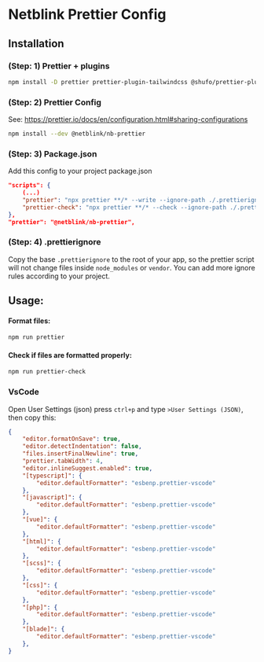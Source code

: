# Netblink Prettier Config

## Installation

### (Step: 1) Prettier + plugins
```bash
npm install -D prettier prettier-plugin-tailwindcss @shufo/prettier-plugin-blade @prettier/plugin-php
```

### (Step: 2) Prettier Config
See: https://prettier.io/docs/en/configuration.html#sharing-configurations
```bash
npm install --dev @netblink/nb-prettier
```

### (Step: 3) Package.json
Add this config to your project package.json
```json
"scripts": {
    (...)
    "prettier": "npx prettier **/* --write --ignore-path ./.prettierignore --ignore-unknown --list-different",
    "prettier-check": "npx prettier **/* --check --ignore-path ./.prettierignore --ignore-unknown"
},
"prettier": "@netblink/nb-prettier",
```

### (Step: 4) .prettierignore
Copy the base `.prettierignore` to the root of your app, so the prettier script will not change files inside `node_modules` or `vendor`.
You can add more ignore rules according to your project.

## Usage:
#### Format files:
```bash
npm run prettier
```

#### Check if files are formatted properly:
```bash
npm run prettier-check
```

### VsCode
Open User Settings (json) press `ctrl+p` and type `>User Settings (JSON)`, then copy this:
```json
{
    "editor.formatOnSave": true,
    "editor.detectIndentation": false,
    "files.insertFinalNewline": true,
    "prettier.tabWidth": 4,
    "editor.inlineSuggest.enabled": true,
    "[typescript]": {
        "editor.defaultFormatter": "esbenp.prettier-vscode"
    },
    "[javascript]": {
        "editor.defaultFormatter": "esbenp.prettier-vscode"
    },
    "[vue]": {
        "editor.defaultFormatter": "esbenp.prettier-vscode"
    },
    "[html]": {
        "editor.defaultFormatter": "esbenp.prettier-vscode"
    },
    "[scss]": {
        "editor.defaultFormatter": "esbenp.prettier-vscode"
    },
    "[css]": {
        "editor.defaultFormatter": "esbenp.prettier-vscode"
    },
    "[php]": {
        "editor.defaultFormatter": "esbenp.prettier-vscode"
    },
    "[blade]": {
        "editor.defaultFormatter": "esbenp.prettier-vscode"
    },
}
```
